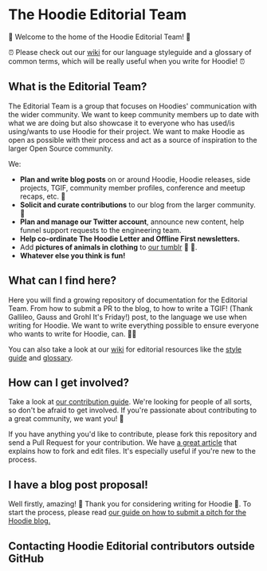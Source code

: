 # The Hoodie Editorial Team

:rocket: Welcome to the home of the Hoodie Editorial Team! :rocket:

:alarm_clock: Please check out our [wiki](https://github.com/hoodiehq/editorial/wiki) for our language styleguide and a glossary of common terms, which will be really useful when you write for Hoodie! :alarm_clock: 

## What is the Editorial Team?

The Editorial Team is a group that focuses on Hoodies' communication with the wider community. We want to keep community members up to date with what we are doing but also showcase it to everyone who has used/is using/wants to use Hoodie for their project. We want to make Hoodie as open as possible with their process and act as a source of inspiration to the larger Open Source community.

We:
- **Plan and write blog posts** on or around Hoodie, Hoodie releases, side projects, TGIF, community member profiles, conference and meetup recaps, etc. :memo:
- **Solicit and curate contributions** to our blog from the larger community. :mag_right:
- **Plan and manage our Twitter account**, announce new content, help funnel support requests to the engineering team.
- **Help co-ordinate The Hoodie Letter and Offline First newsletters.**
- Add **pictures of animals in clothing** to [our tumblr](http://meetthehoodies.tumblr.com) :dog: :shirt:.
- **Whatever else you think is fun!**

## What can I find here?

Here you will find a growing repository of documentation for the Editorial Team. From how to submit a PR to the blog, to how to write a TGIF! (Thank Gallileo, Gauss and Grohl It's Friday!) post, to the language we use when writing for Hoodie. We want to write everything possible to ensure everyone who wants to write for Hoodie, can. :ok_woman:

You can also take a look at our [wiki](https://github.com/hoodiehq/editorial/wiki) for editorial resources like the [style guide](https://github.com/hoodiehq/editorial/wiki/Hoodie-Language-Style-Guide) and [glossary](https://github.com/hoodiehq/editorial/wiki/Glossary-of-common-terms).

## How can I get involved?

Take a look at [our contribution guide](CONTRIBUTING.md#joining-the-hoodie-editorial-team). We're looking for people of all sorts, so don't be afraid to get involved. If you're passionate about contributing to a great community, we want you! :yellow_heart:

If you have anything you'd like to contribute, please fork this repository and send a Pull Request for your contribution. We have [a great article](http://hood.ie/blog/contributing-to-hoodie.html) that explains how to fork and edit files. It's especially useful if you're new to the process.  

## I have a blog post proposal!

Well firstly, amazing! :tada: Thank you for considering writing for Hoodie :sparkling_heart:.
To start the process, please read [our guide on how to submit a pitch for the Hoodie blog.](CONTRIBUTING.md#pitching-an-article-to-the-hoodie-blog)

## Contacting Hoodie Editorial contributors outside GitHub

<!-- 
## Contact template: 

[Your Name](link-to-personal-site.com) - [GitHub](), [Twitter](), `email@address.com`

#### Example:
[Hiro Protagonist](hiropro.com) - [GitHub](github.com/hiropro), [Twitter](twitter.com/hiropro), `hiro@protagonist.com`
-->

